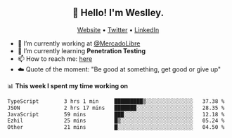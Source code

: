 <h2 align="center">👋 Hello! I'm Weslley.</h2>
<p align="center">
  <a href="http://weslleyneri.com.br">Website</a> •
  <a href="https://twitter.com/Weslley_Neri">Twitter</a> •
  <a href="https://www.linkedin.com/in/weslley-neri-3658908b">LinkedIn</a>
</p>


- 🔭 I’m currently working at [@MercadoLibre](https://github.com/mercadolibre)
- 🌱 I’m currently learning **Penetration Testing**
- 📫 How to reach me: [here](mailto:weslley39@gmail.com)
- ☁️ Quote of the moment: "Be good at something, get good or give up"

📊 **This week I spent my time working on**
<!--START_SECTION:waka-->

```txt
TypeScript        3 hrs 1 min     █████████▒░░░░░░░░░░░░░░░   37.38 %
JSON              2 hrs 17 mins   ███████░░░░░░░░░░░░░░░░░░   28.35 %
JavaScript        59 mins         ███░░░░░░░░░░░░░░░░░░░░░░   12.18 %
Ezhil             25 mins         █▒░░░░░░░░░░░░░░░░░░░░░░░   05.24 %
Other             21 mins         █░░░░░░░░░░░░░░░░░░░░░░░░   04.50 %
```

<!--END_SECTION:waka-->

<!-- Inspired by https://github.com/gruselhaus/gruselhaus -->